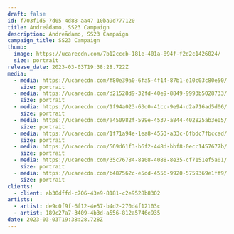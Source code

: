 ```yaml
---
draft: false
id: f703f1d5-7d05-4d88-aa47-10ba9d777120
title: Andreādamo, SS23 Campaign
description: Andreādamo, SS23 Campaign
campaign_title: SS23 Campaign
thumb:
  image: https://ucarecdn.com/7b12cccb-181e-401a-894f-f2d2c1426024/
  size: portrait
release_date: 2023-03-03T19:38:28.722Z
media:
  - media: https://ucarecdn.com/f80e39a0-6fa5-4f14-87b1-e10c03c80e50/
    size: portrait
  - media: https://ucarecdn.com/d21528d9-32fd-40e9-8849-9993b5028733/
    size: portrait
  - media: https://ucarecdn.com/1f94a023-63d0-41cc-9e94-d2a716ad5d06/
    size: portrait
  - media: https://ucarecdn.com/a450982f-599e-4537-a844-402825ab3e05/
    size: portrait
  - media: https://ucarecdn.com/1f71a94e-1ea8-4553-a33c-6fbdc7fbccad/
    size: portrait
  - media: https://ucarecdn.com/569d61f3-b6f2-448d-bbf8-0ecc1457677b/
    size: portrait
  - media: https://ucarecdn.com/35c76784-8a08-4088-8e35-cf7151ef5a01/
    size: portrait
  - media: https://ucarecdn.com/b487562c-e5dd-4556-9920-5759369e1ff9/
    size: portrait
clients:
  - client: ab30dffd-c706-43e9-8181-c2e9528b8302
artists:
  - artist: de9c0f9f-6f12-4e57-b4d2-270d4f12103c
  - artist: 189c27a7-3409-4b3d-a556-812a5746e935
date: 2023-03-03T19:38:28.728Z
---
```

